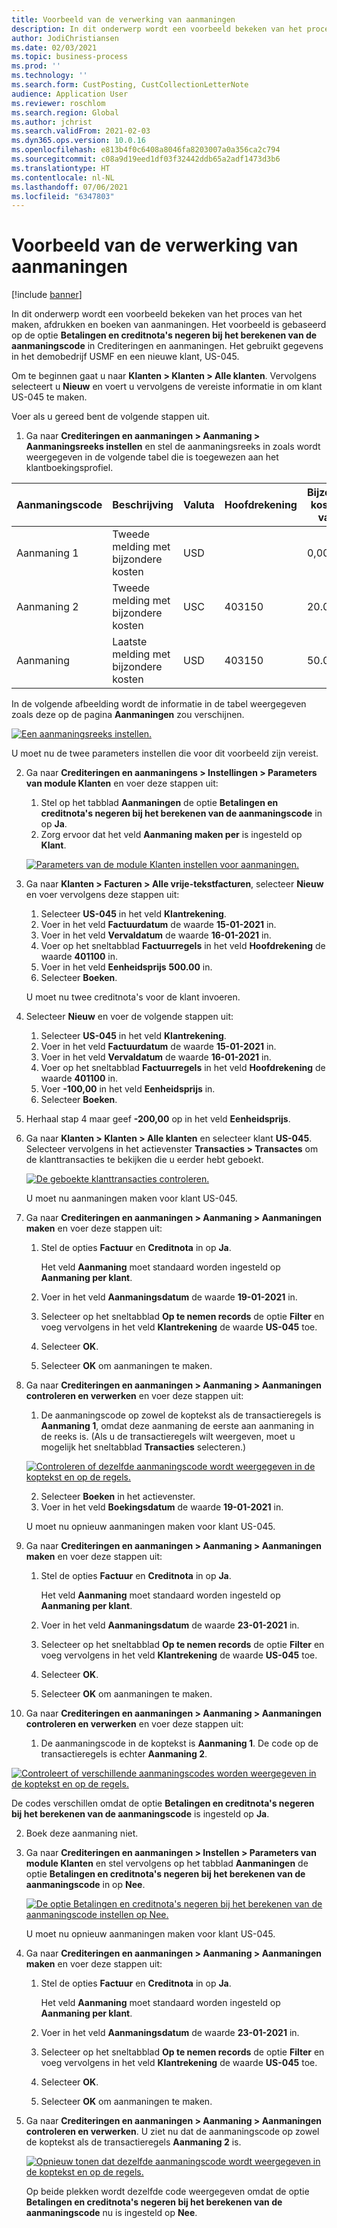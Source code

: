 ```yaml
---
title: Voorbeeld van de verwerking van aanmaningen
description: In dit onderwerp wordt een voorbeeld bekeken van het proces van het maken, afdrukken en boeken van aanmaningen.
author: JodiChristiansen
ms.date: 02/03/2021
ms.topic: business-process
ms.prod: ''
ms.technology: ''
ms.search.form: CustPosting, CustCollectionLetterNote
audience: Application User
ms.reviewer: roschlom
ms.search.region: Global
ms.author: jchrist
ms.search.validFrom: 2021-02-03
ms.dyn365.ops.version: 10.0.16
ms.openlocfilehash: e813b4f0c6408a8046fa8203007a0a356ca2c794
ms.sourcegitcommit: c08a9d19eed1df03f32442ddb65a2adf1473d3b6
ms.translationtype: HT
ms.contentlocale: nl-NL
ms.lasthandoff: 07/06/2021
ms.locfileid: "6347803"
---
```

# <a name="process-collection-letters-example"></a>Voorbeeld van de verwerking van aanmaningen

[!include [banner](../../includes/banner.md)]

In dit onderwerp wordt een voorbeeld bekeken van het proces van het maken, afdrukken en boeken van aanmaningen. Het voorbeeld is gebaseerd op de optie **Betalingen en creditnota's negeren bij het berekenen van de aanmaningscode** in Crediteringen en aanmaningen. Het gebruikt gegevens in het demobedrijf USMF en een nieuwe klant, US-045.

Om te beginnen gaat u naar **Klanten \> Klanten \> Alle klanten**. Vervolgens selecteert u **Nieuw** en voert u vervolgens de vereiste informatie in om klant US-045 te maken.

Voer als u gereed bent de volgende stappen uit.

1. Ga naar **Crediteringen en aanmaningen \> Aanmaning \> Aanmaningsreeks instellen** en stel de aanmaningsreeks in zoals wordt weergegeven in de volgende tabel die is toegewezen aan het klantboekingsprofiel.

|     Aanmaningscode      |     Beschrijving                           |     Valuta      |     Hoofdrekening        |     Bijzondere kosten in valuta     |     Minimum achterstallig saldo        |     Dagen blokkeren      |
|---------------------------------  |---------------------------------------    |-----------------  |-----------------------    |-------------------------- |-----------------------    |---------------------  |
|     Aanmaning 1         |     Tweede melding met bijzondere kosten        |     USD           |                           |     0,00                  |     0,00                  |     2                 |
|     Aanmaning 2         |     Tweede melding met bijzondere kosten        |     USC           |     403150                |     20.00                 |     10.00                 |     3                 |
|     Aanmaning                    |     Laatste melding met bijzondere kosten         |     USD           |     403150                |     50.00                 |     100.00                |     15                |

In de volgende afbeelding wordt de informatie in de tabel weergegeven zoals deze op de pagina **Aanmaningen** zou verschijnen. 

[![Een aanmaningsreeks instellen.](./media/Ignore-payments-creditmemos-1.PNG)](./media/Ignore-payments-creditmemos-1.PNG)

 U moet nu de twee parameters instellen die voor dit voorbeeld zijn vereist.

2. Ga naar **Crediteringen en aanmaningens \> Instellingen \> Parameters van module Klanten** en voer deze stappen uit:

    1. Stel op het tabblad **Aanmaningen** de optie **Betalingen en creditnota's negeren bij het berekenen van de aanmaningscode** in op **Ja**.
    2. Zorg ervoor dat het veld **Aanmaning maken per** is ingesteld op **Klant**.

    [![Parameters van de module Klanten instellen voor aanmaningen.](./media/Ignore-payments-creditmemos-2.PNG)](./media/Ignore-payments-creditmemos-2.PNG)

3. Ga naar **Klanten \> Facturen \> Alle vrije-tekstfacturen**, selecteer **Nieuw** en voer vervolgens deze stappen uit:

    1. Selecteer **US-045** in het veld **Klantrekening**.
    2. Voer in het veld **Factuurdatum** de waarde **15-01-2021** in.
    3. Voer in het veld **Vervaldatum** de waarde **16-01-2021** in.
    4. Voer op het sneltabblad **Factuurregels** in het veld **Hoofdrekening** de waarde **401100** in.
    5. Voer in het veld **Eenheidsprijs** **500.00** in.
    6. Selecteer **Boeken**.

    U moet nu twee creditnota's voor de klant invoeren.

4. Selecteer **Nieuw** en voer de volgende stappen uit:

    1. Selecteer **US-045** in het veld **Klantrekening**.
    2. Voer in het veld **Factuurdatum** de waarde **15-01-2021** in.
    3. Voer in het veld **Vervaldatum** de waarde **16-01-2021** in.
    4. Voer op het sneltabblad **Factuurregels** in het veld **Hoofdrekening** de waarde **401100** in.
    5. Voer **-100,00** in het veld **Eenheidsprijs** in.
    6. Selecteer **Boeken**.

5. Herhaal stap 4 maar geef **-200,00** op in het veld **Eenheidsprijs**.
6. Ga naar **Klanten \> Klanten \> Alle klanten** en selecteer klant **US-045**. Selecteer vervolgens in het actievenster **Transacties \> Transactes** om de klanttransacties te bekijken die u eerder hebt geboekt.

    [![De geboekte klanttransacties controleren.](./media/Ignore-payments-creditmemos-3.PNG)](./media/Ignore-payments-creditmemos-3.PNG)

    U moet nu aanmaningen maken voor klant US-045.

7. Ga naar **Crediteringen en aanmaningen \> Aanmaning \> Aanmaningen maken** en voer deze stappen uit:

    1. Stel de opties **Factuur** en **Creditnota** in op **Ja**.

        Het veld **Aanmaning** moet standaard worden ingesteld op **Aanmaning per klant**.

    2. Voer in het veld **Aanmaningsdatum** de waarde **19-01-2021** in.
    3. Selecteer op het sneltabblad **Op te nemen records** de optie **Filter** en voeg vervolgens in het veld **Klantrekening** de waarde **US-045** toe.
    4. Selecteer **OK**.
    5. Selecteer **OK** om aanmaningen te maken.

8. Ga naar **Crediteringen en aanmaningen \> Aanmaning \> Aanmaningen controleren en verwerken** en voer deze stappen uit:

    1. De aanmaningscode op zowel de koptekst als de transactieregels is **Aanmaning 1**, omdat deze aanmaning de eerste aan aanmaning in de reeks is. (Als u de transactieregels wilt weergeven, moet u mogelijk het sneltabblad **Transacties** selecteren.)

   [![Controleren of dezelfde aanmaningscode wordt weergegeven in de koptekst en op de regels.](./media/Ignore-payments-creditmemos-4.PNG)](./media/Ignore-payments-creditmemos-4.PNG)

    2. Selecteer **Boeken** in het actievenster.
    3. Voer in het veld **Boekingsdatum** de waarde **19-01-2021** in.

    U moet nu opnieuw aanmaningen maken voor klant US-045.

9. Ga naar **Crediteringen en aanmaningen \> Aanmaning \> Aanmaningen maken** en voer deze stappen uit:

    1. Stel de opties **Factuur** en **Creditnota** in op **Ja**.

        Het veld **Aanmaning** moet standaard worden ingesteld op **Aanmaning per klant**.

    2. Voer in het veld **Aanmaningsdatum** de waarde **23-01-2021** in.
    3. Selecteer op het sneltabblad **Op te nemen records** de optie **Filter** en voeg vervolgens in het veld **Klantrekening** de waarde **US-045** toe.
    4. Selecteer **OK**.
    5. Selecteer **OK** om aanmaningen te maken.

10. Ga naar **Crediteringen en aanmaningen \> Aanmaning \> Aanmaningen controleren en verwerken** en voer deze stappen uit:

    1. De aanmaningscode in de koptekst is **Aanmaning 1**. De code op de transactieregels is echter **Aanmaning 2**.

   [![Controleert of verschillende aanmaningscodes worden weergegeven in de koptekst en op de regels.](./media/Ignore-payments-creditmemos-5.PNG)](./media/Ignore-payments-creditmemos-5.PNG)

  De codes verschillen omdat de optie **Betalingen en creditnota's negeren bij het berekenen van de aanmaningscode** is ingesteld op **Ja**.

  2. Boek deze aanmaning niet.

11. Ga naar **Crediteringen en aanmaningen \> Instellen \> Parameters van module Klanten** en stel vervolgens op het tabblad **Aanmaningen** de optie **Betalingen en creditnota's negeren bij het berekenen van de aanmaningscode** in op **Nee**.

    [![De optie Betalingen en creditnota's negeren bij het berekenen van de aanmaningscode instellen op Nee.](./media/Ignore-payments-creditmemos-6.PNG)](./media/Ignore-payments-creditmemos-6.PNG)

    U moet nu opnieuw aanmaningen maken voor klant US-045.

12. Ga naar **Crediteringen en aanmaningen \> Aanmaning \> Aanmaningen maken** en voer deze stappen uit:

    1. Stel de opties **Factuur** en **Creditnota** in op **Ja**.

        Het veld **Aanmaning** moet standaard worden ingesteld op **Aanmaning per klant**.

    2. Voer in het veld **Aanmaningsdatum** de waarde **23-01-2021** in.
    3. Selecteer op het sneltabblad **Op te nemen records** de optie **Filter** en voeg vervolgens in het veld **Klantrekening** de waarde **US-045** toe.
    4. Selecteer **OK**.
    5. Selecteer **OK** om aanmaningen te maken.

13. Ga naar **Crediteringen en aanmaningen \> Aanmaning \> Aanmaningen controleren en verwerken**. U ziet nu dat de aanmaningscode op zowel de koptekst als de transactieregels **Aanmaning 2** is.

    [![Opnieuw tonen dat dezelfde aanmaningscode wordt weergegeven in de koptekst en op de regels.](./media/Ignore-payments-creditmemos-7.PNG)](./media/Ignore-payments-creditmemos-7.PNG)

    Op beide plekken wordt dezelfde code weergegeven omdat de optie **Betalingen en creditnota's negeren bij het berekenen van de aanmaningscode** nu is ingesteld op **Nee**.
